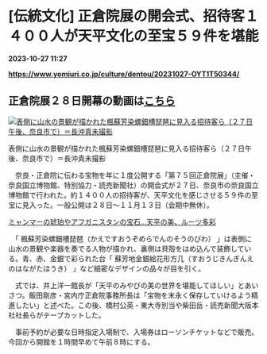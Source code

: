 # [伝統文化] 正倉院展の開会式、招待客１４００人が天平文化の至宝５９件を堪能

**2023-10-27 11:27**

**https://www.yomiuri.co.jp/culture/dentou/20231027-OYT1T50344/**

正倉院展２８日開幕の動画は[こちら](https://www.yomiuri.co.jp/stream/1/22321/)
-------------------------------------------------------------

[![表側に山水の景観が描かれた楓蘇芳染螺鈿槽琵琶に見入る招待客ら（２７日午後、奈良市で）＝長沖真未撮影](https://www.yomiuri.co.jp/media/2023/10/20231027-OYT1I50182-1.jpg)](https://www.yomiuri.co.jp/pluralphoto/20231027-OYT1I50182/)

表側に山水の景観が描かれた楓蘇芳染螺鈿槽琵琶に見入る招待客ら（２７日午後、奈良市で）＝長沖真未撮影

　奈良・正倉院に伝わる宝物を年に１度公開する「第７５回正倉院展」（主催・奈良国立博物館、特別協力・読売新聞社）の開会式が２７日、奈良市の奈良国立博物館で行われた。約１４００人の招待客が、天平文化を感じさせる５９件の至宝に見入った。一般公開は２８日～１１月１３日（会期中無休）。

[ミャンマーの琥珀やアフガニスタンの宝石…天平の美、ルーツ多彩](https://www.yomiuri.co.jp/local/kansai/news/20231027-OYO1T50026/)

　「 楓蘇芳染螺鈿槽琵琶（かえですおうぞめらでんのそうのびわ） 」は表側に山水の景観や楽器を奏でる人物が描かれ、裏側は貝殻をはめ込んで装飾している。青、赤、金銀で彩られた台「 蘇芳地金銀絵花形方几（すおうじきんぎんえのはながたほうき） 」など細密なデザインの品々が目を引く。

　式では、井上洋一館長が「天平のみやびの美の世界を堪能してほしい」とあいさつ。飯田剛彦・宮内庁正倉院事務所長は「宝物を末永く保存していけるよう精進したい」と述べた。この後、橋村公英・東大寺別当や柴田岳・読売新聞大阪本社社長らがテープカットした。

　事前予約が必要な日時指定入場制で、入場券はローソンチケットなどで販売。今回から開館を１時間早めて午前８時にする。